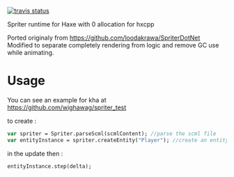 [![travis status](https://travis-ci.org/wighawag/spriter.svg)](https://travis-ci.org/wighawag/spriter)

Spriter runtime for Haxe with 0 allocation for hxcpp

Ported originaly from https://github.com/loodakrawa/SpriterDotNet
Modified to separate completely rendering from logic and remove GC use while animating.

Usage
=====

You can see an example for kha at https://github.com/wighawag/spriter_test

to create :

```haxe
var spriter = Spriter.parseScml(scmlContent); //parse the scml file 
var entityInstance = spriter.createEntity("Player"); //create an entityInstance from the name of one of the entity in the scml
```

in the update then :

```haxe
entityInstance.step(delta);
```
